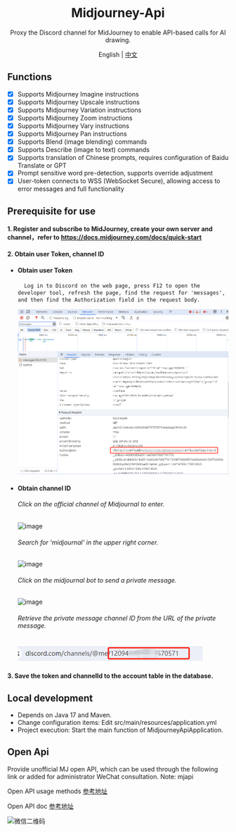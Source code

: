 <div align="center">

<h1 align="center">Midjourney-Api</h1>
Proxy the Discord channel for MidJourney to enable API-based calls for AI drawing.

English | [中文](./README_zh.md)
</div>

## Functions
- [x] Supports Midjourney Imagine instructions
- [x] Supports Midjourney Upscale instructions
- [x] Supports Midjourney Variation instructions
- [x] Supports Midjourney Zoom instructions
- [x] Supports Midjourney Vary instructions
- [x] Supports Midjourney Pan instructions
- [x] Supports Blend (image blending) commands
- [x] Supports Describe (image to text) commands
- [x] Supports translation of Chinese prompts, requires configuration of Baidu Translate or GPT
- [x] Prompt sensitive word pre-detection, supports override adjustment
- [x] User-token connects to WSS (WebSocket Secure), allowing access to error messages and full functionality

## Prerequisite for use
#### 1. Register and subscribe to MidJourney, create your own server and channel，refer to https://docs.midjourney.com/docs/quick-start
#### 2. Obtain user Token, channel ID
- #### Obtain user Token
        Log in to Discord on the web page, press F12 to open the developer tool, refresh the page, find the request for 'messages', and then find the Authorization field in the request body.
    ![img.png](img.png)
- #### Obtain channel ID
    ###### Click on the official channel of Midjournal to enter.
    ![image](https://github.com/y1466382670/midjourney-api/assets/31975879/42d72ff4-9bd9-4d6b-9dcc-ad653c8d2c11)
    ###### Search for 'midjournal' in the upper right corner.  
    ![image](https://github.com/y1466382670/midjourney-api/assets/31975879/eb7cb438-3570-4e4f-a2e2-429ee9b0be6c)
    ###### Click on the midjournal bot to send a private message.
    ![image](https://github.com/y1466382670/midjourney-api/assets/31975879/606bc535-3a1e-4991-957a-327c3da030a8)
    ###### Retrieve the private message channel ID from the URL of the private message.
    ![img_1.png](img_1.png)
#### 3. Save the token and channelId to the account table in the database.

## Local development
- Depends on Java 17 and Maven.
- Change configuration items: Edit src/main/resources/application.yml
- Project execution: Start the main function of MidjourneyApiApplication.

## Open Api
Provide unofficial MJ open API, which can be used through the following link or added for administrator WeChat consultation. Note: mjapi

Open API usage methods [参考地址](https://blog.csdn.net/voyage_yan/article/details/135335189)

Open API doc [参考地址](https://docs-zh.mjapiapp.com/)

<img src="https://cpiaoju-pro.oss-cn-beijing.aliyuncs.com/other/20240304/1e604e529921b464cd0ffe101b9285d.png" width="220" alt="微信二维码"/>
